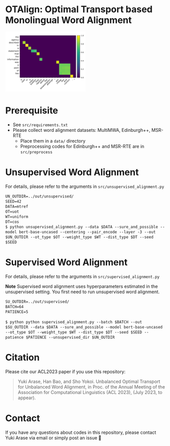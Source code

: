# OTAlign: Optimal Transport based Monolingual Word Alignment
<img src="./assets/uot_norm_cos_2.svg" alt="Alignment example by OTAlign" width="50%">

# Prerequisite
- See `src/requirements.txt`
- Please collect word alignment datasets: MultiMWA, Edinburgh++, MSR-RTE
  - Place them in a `data/` directory
  - Preprocessing codes for Edinburgh++ and MSR-RTE are in `src/preprocess`

# Unsupervised Word Alignment
For details, please refer to the arguments in `src/unsupervised_alignment.py`
``` shell
UN_OUTDIR=../out/unsupervised/
SEED=42
DATA=mtref
OT=uot
WT=uniform
DT=cos
$ python unsupervised_alignment.py --data $DATA --sure_and_possible --model bert-base-uncased --centering --pair_encode --layer -3 --out $UN_OUTDIR --ot_type $OT --weight_type $WT --dist_type $DT --seed $SEED
```
# Supervised Word Alignment
For details, please refer to the arguments in `src/supervised_alignment.py`

**Note**
Supervised word alignment uses hyperparameters estimated in the unsupervised setting. You first need to run unsupervised word alignment. 


``` shell
SU_OUTDIR=../out/supervised/
BATCH=64
PATIENCE=5

$ python python supervised_alignment.py --batch $BATCH --out $SU_OUTDIR --data $DATA --sure_and_possible --model bert-base-uncased --ot_type $OT --weight_type $WT --dist_type $DT --seed $SEED --patience $PATIENCE --unsupervised_dir $UN_OUTDIR
```

# Citation
Please cite our ACL2023 paper if you use this repository:
> Yuki Arase, Han Bao, and Sho Yokoi. Unbalanced Optimal Transport for Unbalanced Word Alignment, in Proc. of the Annual Meeting of the Association for Computational Linguistics (ACL 2023), (July 2023, to appear). 

# Contact 
If you have any questions about codes in this repository, please contact Yuki Arase via email or simply post an issue :speech_balloon:

